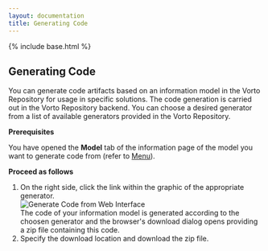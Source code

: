 ```yaml
---
layout: documentation
title: Generating Code
---
```

{% include base.html %}

## Generating Code

You can generate code artifacts based on an information model in the Vorto Repository for usage in specific solutions. The code generation is carried out in the Vorto Repository backend. You can choose a desired generator from a list of available generators provided in the Vorto Repository.

**Prerequisites**

You have opened the **Model** tab of the information page of the model you want to generate code from (refer to [Menu](./search-web.html#model)).

**Proceed as follows**

1. On the right side, click the link within the graphic of the appropriate generator.  
   ![Generate Code from Web Interface]({{base}}/img/documentation/vorto_repository_generate_code_web_interface.png)  
   The code of your information model is generated according to the choosen generator and the browser's download dialog opens providing a zip file containing this code.
2. Specify the download location and download the zip file.
